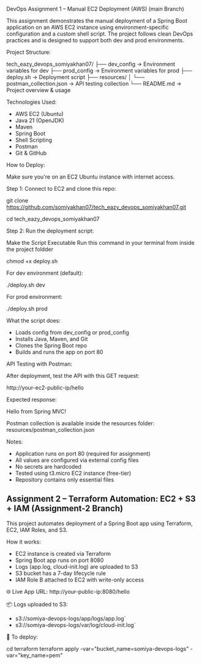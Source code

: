 DevOps Assignment 1 – Manual EC2 Deployment (AWS) (main Branch) 

This assignment demonstrates the manual deployment of a Spring Boot application on an AWS EC2 instance using environment-specific configuration and a custom shell script. The project follows clean DevOps practices and is designed to support both dev and prod environments.

Project Structure:

tech_eazy_devops_somiyakhan07/
├── dev_config                   → Environment variables for dev
├── prod_config                  → Environment variables for prod
├── deploy.sh                    → Deployment script
├── resources/
│   └── postman_collection.json  → API testing collection
└── README.md                    → Project overview & usage

Technologies Used:

- AWS EC2 (Ubuntu)
- Java 21 (OpenJDK)
- Maven
- Spring Boot
- Shell Scripting
- Postman
- Git & GitHub

How to Deploy:

Make sure you're on an EC2 Ubuntu instance with internet access.

Step 1: Connect to EC2 and clone this repo:

git clone https://github.com/somiyakhan07/tech_eazy_devops_somiyakhan07.git

cd tech_eazy_devops_somiyakhan07

Step 2: Run the deployment script:

Make the Script Executable
Run this command in your terminal from inside the project foldder

chmod +x deploy.sh

For dev environment (default):

./deploy.sh dev

For prod environment:

./deploy.sh prod

What the script does:

- Loads config from dev_config or prod_config
- Installs Java, Maven, and Git
- Clones the Spring Boot repo
- Builds and runs the app on port 80

API Testing with Postman:

After deployment, test the API with this GET request:

http://your-ec2-public-ip/hello

Expected response:

Hello from Spring MVC!

Postman collection is available inside the resources folder:
resources/postman_collection.json

Notes:

- Application runs on port 80 (required for assignment)
- All values are configured via external config files
- No secrets are hardcoded
- Tested using t3.micro EC2 instance (free-tier)
- Repository contains only essential files

## Assignment 2 – Terraform Automation: EC2 + S3 + IAM (Assignment-2 Branch) 

This project automates deployment of a Spring Boot app using Terraform, EC2, IAM Roles, and S3.

How it works:
- EC2 instance is created via Terraform
- Spring Boot app runs on port 8080
- Logs (app.log, cloud-init.log) are uploaded to S3
- S3 bucket has a 7-day lifecycle rule
- IAM Role B attached to EC2 with write-only access

🌐 Live App URL:
http://your-public-ip:8080/hello

 📦 Logs uploaded to S3:
- s3://somiya-devops-logs/app/logs/app.log`
- s3://somiya-devops-logs/var/log/cloud-init.log`

 📁 To deploy:

cd terraform
terraform apply -var="bucket_name=somiya-devops-logs" -var="key_name=pem"

